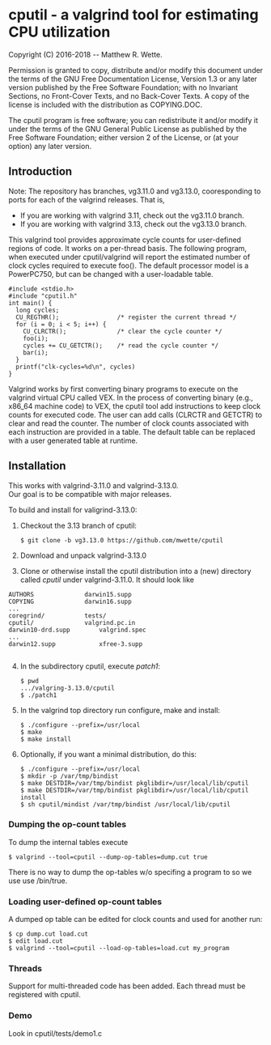# cputil - a valgrind tool for estimating CPU utilization

Copyright (C) 2016-2018 -- Matthew R. Wette.

Permission is granted to copy, distribute and/or modify this document
under the terms of the GNU Free Documentation License, Version 1.3 or
any later version published by the Free Software Foundation; with no
Invariant Sections, no Front-Cover Texts, and no Back-Cover Texts.  A
copy of the license is included with the distribution as COPYING.DOC.

The cputil program is free software; you can redistribute it and/or
modify it under the terms of the GNU General Public License as
published by the Free Software Foundation; either version 2 of the
License, or (at your option) any later version.

## Introduction

Note: The repository has branches, vg3.11.0 and vg3.13.0, cooresponding to 
ports for each of the valgrind releases.  That is,
* If you are working with valgrind 3.11, check out the vg3.11.0 branch.
* If you are working with valgrind 3.13, check out the vg3.13.0 branch.

This valgrind tool provides approximate cycle counts for user-defined
regions of code.  It works on a per-thread basis.  The following program,
when executed under cputil/valgrind will report the estimated number of 
clock cycles required to execute foo().  The default processor model is
a PowerPC750, but can be changed with a user-loadable table.

```
#include <stdio.h>
#include "cputil.h"
int main() {
  long cycles;
  CU_REGTHR();                /* register the current thread */
  for (i = 0; i < 5; i++) {
    CU_CLRCTR();              /* clear the cycle counter */
    foo(i);
    cycles += CU_GETCTR();    /* read the cycle counter */
    bar(i);
  }
  printf("clk-cycles=%d\n", cycles)
}
```

Valgrind works by first converting binary programs to execute on
the valgrind virtual CPU called VEX.  In the process of converting
binary (e.g., x86_64 machine code) to VEX, the cputil tool add
instructions to keep clock counts for executed code.  The user
can add calls (CLRCTR and GETCTR) to clear and read the counter.
The number of clock counts associated with each instruction are
provided in a table.  The default table can be replaced with a 
user generated table at runtime.

## Installation

This works with valgrind-3.11.0 and valgrind-3.13.0.  
Our goal is to be compatible with major releases.  

To build and install for valigrind-3.13.0:

1. Checkout the 3.13 branch of cputil:
   ```
   $ git clone -b vg3.13.0 https://github.com/mwette/cputil
   ```

2. Download and unpack valgrind-3.13.0

3. Clone or otherwise install the cputil distribution into a (new)
   directory called *cputil* under valgrind-3.11.0.  It should look like
```
AUTHORS				 darwin15.supp
COPYING				 darwin16.supp
...
coregrind/			 tests/
cputil/				 valgrind.pc.in
darwin10-drd.supp		 valgrind.spec
...
darwin12.supp			 xfree-3.supp
   
```

4. In the subdirectory cputil, execute *patch1*:
   ```
   $ pwd
   .../valgring-3.13.0/cputil
   $ ./patch1
   ```

5. In the valgrind top directory run configure, make and install:
   ```
   $ ./configure --prefix=/usr/local
   $ make 
   $ make install
   ```

5. Optionally, if you want a minimal distribution, do this:
   ```
   $ ./configure --prefix=/usr/local
   $ mkdir -p /var/tmp/bindist
   $ make DESTDIR=/var/tmp/bindist pkglibdir=/usr/local/lib/cputil
   $ make DESTDIR=/var/tmp/bindist pkglibdir=/usr/local/lib/cputil install
   $ sh cputil/mindist /var/tmp/bindist /usr/local/lib/cputil
   ```

### Dumping the op-count tables
To dump the internal tables execute
   ```
   $ valgrind --tool=cputil --dump-op-tables=dump.cut true
   ```
There is no way to dump the op-tables w/o specifing a program to so
we use use /bin/true.


### Loading user-defined op-count tables
A dumped op table can be edited for clock counts and used for another run:
   ```
   $ cp dump.cut load.cut
   $ edit load.cut
   $ valgrind --tool=cputil --load-op-tables=load.cut my_program
   ```

### Threads

Support for multi-threaded code has been added.  Each thread must be 
registered with cputil.

### Demo

Look in cputil/tests/demo1.c
